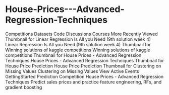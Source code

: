 # House-Prices---Advanced-Regression-Techniques
Competitions  Datasets  Code  Discussions  Courses  More  Recently Viewed Thumbnail for Linear Regression Is All you Need (9th solution week 4) Linear Regression Is All you Need (9th solution week 4)  Thumbnail for Winning solutions of kaggle competitions Winning solutions of kaggle competitions  Thumbnail for House Prices - Advanced Regression Techniques House Prices - Advanced Regression Techniques  Thumbnail for House Price Prediction  House Price Prediction  Thumbnail for Clustering on Missing Values Clustering on Missing Values   View Active Events  GettingStarted Prediction Competition  House Prices - Advanced Regression Techniques Predict sales prices and practice feature engineering, RFs, and gradient boosting
